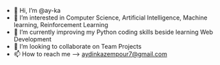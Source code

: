 - 👋 Hi, I’m @ay-ka
- 👀 I’m interested in Computer Science, Artificial Intelligence, Machine learning, Reinforcement Learning
- 🌱 I’m currently improving my Python coding skills beside learning Web Development
- 💞️ I’m looking to collaborate on Team Projects
- 📫 How to reach me --> aydinkazempour7@gmail.com

<!---
ay-ka/ay-ka is a ✨ special ✨ repository because its `README.md` (this file) appears on your GitHub profile.
You can click the Preview link to take a look at your changes.
--->
